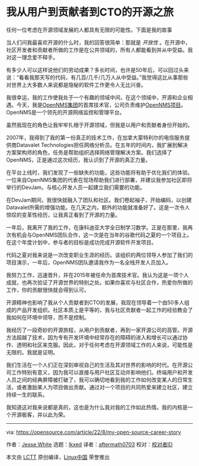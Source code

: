 [#]: subject: "My open source journey from user to contributor to CTO"
[#]: via: "https://opensource.com/article/22/8/my-open-source-career-story"
[#]: author: "Jesse White https://opensource.com/users/jwhite-0"
[#]: collector: "lkxed"
[#]: translator: "aftermath0703"
[#]: reviewer: " "
[#]: publisher: " "
[#]: url: " "

我从用户到贡献者到CTO的开源之旅
======
任何一位考虑在开源领域发展的人都具有无限的可能性。下面是我的故事

当人们问我最喜欢开源的什么时，我的回答很简单：那就是 *开放性* 。在开源中，社区开发者和贡献者所做的工作是在公共领域的，所有人都能看到并从中受益。我对这一理念爱不释手。

有多少人可以这样说他们的劳动成果？多长时间，也许是50年后，可以回过头来说：“看看我那天写的代码，有几百/几千/几万人从中受益。”我觉得这比从事那些对世界上大多数人来说都是隐秘的软件工作更令人无比兴奋。

我很幸运，我的工作使我处于一个有趣的领域中间，在这个领域中，开源和企业相遇。今天，我是[OpenNMS集团][2]的首席技术官，公司负责维护[OpenNMS项目][3]。OpenNMS是一个领先的开源网络监控和管理平台。

虽然我现在的角色让我牢牢扎根于开源领域，但我是以用户和贡献者身份开始的。

2007年，我得到了我的第一份真正的技术工作，在加拿大蒙特利尔的电信服务提供商Datavalet Technologies担任网络分析员。在五年的时间内，我扩展到解决方案架构师的角色，任务是帮助组织选择网络管理解决方案。我们选择了OpenNMS，正是通过这次经历，我认识到了开源的真正力量。

在平台上线时，我们发现了一些缺失的功能，这些功能将有助于优化我们的体验。一位来自OpenNMS集团的代表在现场帮助我们进行部署，并建议我参加社区即将举行的DevJam，与核心开发人员一起建立我们需要的功能。

在DevJam期间，我很快就融入了团队和社区。我们卷起袖子，开始编码，以创建Datavalet所需的增强功能。在几天之内，额外的功能就准备好了。这是一次令人惊叹的变革性经历，让我真正看到了开源的力量。

一年后，我离开了我的工作，在康科迪亚大学全日制学习数学。正是在那里，我再次有机会与OpenNMS团队合作，这一次是在当年的谷歌代码之夏的一个项目上。在这个年度计划中，参与者的目标是成功完成开源软件开发项目。

代码之夏对我来说是一次改变职业生涯的经历。该组织的两位领导人参加了我们的项目演示，一年后，OpenNMS团队邀请我作为一名全栈开发人员加入。

我努力工作，迅速晋升，并在2015年被任命为首席技术官。我认为这是一项个人成就，也再次验证了开源世界的特别之处。如果你喜欢与社区合作，热爱你所做的工作，你的贡献很快就会得到认可。

开源精神也影响了我从个人贡献者到CTO的发展，我现在领导着一个由50多人组成的产品开发组织。社区本质上是平等的，我与社区贡献者一起工作的经验教会了我如何在环境中领导，而不是控制。

我经历了一段奇妙的开源旅程，从用户到贡献者，再到一家开源公司的高管。开源方法超越了技术，因为专有开发环境中经常存在的障碍的进入和增长可以通过协作、透明和社区来克服。因此，对于任何考虑在开源领域工作的人来说，可能性是无限的。我就是证明。

我们生活在一个人们正在深刻审视自己的生活及其对世界的影响的时代。在开源公司工作特别有意义，因为我可以直接与用户社区互动并影响他们。终端用户和开发人员之间的经典屏障被打破了，我可以确切地看到我的工作如何改变某人的日常生活，或者激励某人为项目做出贡献。通过对一个项目的共同热爱来建立社区，建立持续一生的联系。

我知道这对我来说都是真的，这也是为什么我对我的工作如此热情。我的内核是一个开源极客，并以此为荣。

--------------------------------------------------------------------------------

via: https://opensource.com/article/22/8/my-open-source-career-story

作者：[Jesse White][a]
选题：[lkxed][b]
译者：[aftermath0703](https://github.com/aftermath0703)
校对：[校对者ID](https://github.com/校对者ID)

本文由 [LCTT](https://github.com/LCTT/TranslateProject) 原创编译，[Linux中国](https://linux.cn/) 荣誉推出

[a]: https://opensource.com/users/jwhite-0
[b]: https://github.com/lkxed
[1]: https://opensource.com/sites/default/files/lead-images/career_journey_road_gps_path_map_520.png
[2]: https://www.opennms.com/
[3]: https://www.opennms.com/
